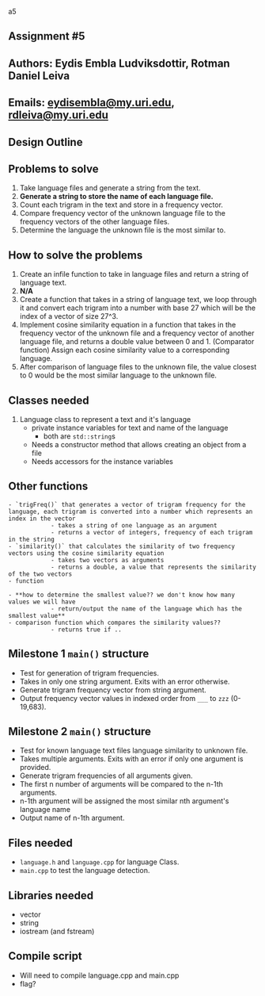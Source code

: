 a5
## Assignment #5
## Authors: Eydis Embla Ludviksdottir, Rotman Daniel Leiva
## Emails:  eydisembla@my.uri.edu,     rdleiva@my.uri.edu

## Design Outline

## Problems to solve
   1. Take language files and generate a string from the text.
   2. **Generate a string to store the name of each language file.**
   3. Count each trigram in the text and store in a frequency vector.
   4. Compare frequency vector of the unknown language file to the frequency vectors of the other language files.
   5. Determine the language the unknown file is the most similar to.

## How to solve the problems
   1. Create an infile function to take in language files and return a string of language text.
   2. **N/A**
   3. Create a function that takes in a string of language text, we loop through it and convert each trigram into a number with base 27 which will be the index of a vector of size 27^3.
   4. Implement cosine similarity equation in a function that takes in the frequency vector of the unknown file and a frequency vector of another language file, and returns a double value between 0 and 1. (Comparator function)
   Assign each cosine similarity value to a corresponding language.
   5. After comparison of language files to the unknown file, the value closest to 0 would be the most similar language to the unknown file.

## Classes needed
   1. Language class to represent a text and it's language
      - private instance variables for text and name of the language
          - both are `std::string`s
      - Needs a constructor method that allows creating an object from a file
      - Needs accessors for the instance variables

## Other functions
    - `trigFreq()` that generates a vector of trigram frequency for the language, each trigram is converted into a number which represents an index in the vector
                - takes a string of one language as an argument
                - returns a vector of integers, frequency of each trigram in the string
    - `similarity()` that calculates the similarity of two frequency vectors using the cosine similarity equation
                - takes two vectors as arguments
                - returns a double, a value that represents the similarity of the two vectors
    - function

    - **how to determine the smallest value?? we don't know how many values we will have
                - return/output the name of the language which has the smallest value**
    - comparison function which compares the similarity values??
                - returns true if ..

## Milestone 1 `main()` structure
   - Test for generation of trigram frequencies.
   - Takes in only one string argument. Exits with an error otherwise.
   - Generate trigram frequency vector from string argument.
   - Output frequency vector values in indexed order from `___` to `zzz` (0-19,683).

## Milestone 2 `main()` structure
   - Test for known language text files language similarity to unknown file.
   - Takes multiple arguments. Exits with an error if only one argument is provided.
   - Generate trigram frequencies of all arguments given.
   - The first n number of arguments will be compared to the n-1th arguments.
   - n-1th argument will be assigned the most similar nth argument's language name
   - Output name of n-1th argument.

## Files needed
  - `language.h` and `language.cpp` for language Class.
  - `main.cpp` to test the language detection.

## Libraries needed
  - vector
  - string
  - iostream (and fstream)

## Compile script
  - Will need to compile language.cpp and main.cpp
  - flag?
